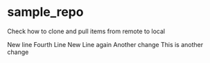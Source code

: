 # sample_repo

Check how to clone and pull items from remote to local

New line
Fourth Line
New Line again
Another change
This is another change
